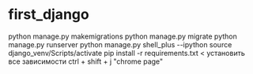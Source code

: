 # first_django
python manage.py makemigrations
python manage.py migrate
python manage.py runserver
python manage.py shell_plus --ipython
 source django_venv/Scripts/activate
pip install -r requirements.txt < установить все зависимости
ctrl + shift + j "chrome page"